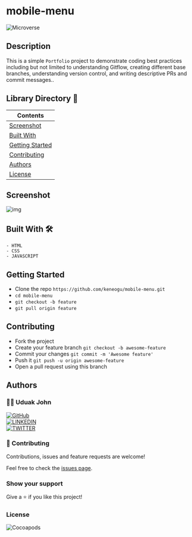 # mobile-menu

![Microverse](https://img.shields.io/badge/-Microverse-6F23FF?style=for-the-badge)

## Description

This is a simple `Portfolio` project to demonstrate coding best practices including but not limited to understanding Gitflow, creating different base branches, understanding version control, and writing descriptive PRs and commit messages..


## Library Directory 📙

| Contents                    |
| --------------------------- |
| [Screenshot](#screenshot)   |
| [Built With](#built-with-🛠) |
| [Getting Started](#getting-started-🛠) |
| [Contributing](#contributing🛠) |
| [Authors](#authors)         |
| [License](#license)         |


 ## Screenshot

![img](./mockup)

## Built With 🛠

```
- HTML
- CSS
- JAVASCRIPT
```

## Getting Started

- Clone the repo `https://github.com/keneogu/mobile-menu.git`
- `cd mobile-menu`
- `git checkout -b feature`
- `git pull origin feature`

## Contributing

- Fork the project
- Create your feature branch `git checkout -b awesome-feature`
- Commit your changes `git commit -m 'Awesome feature'`
- Push it `git push -u origin awesome-feature`
- Open a pull request using this branch

## Authors

### 👨‍💻 Uduak John

[![GitHub](https://img.shields.io/badge/-GitHub-000?style=for-the-badge&logo=GitHub&logoColor=white)](https://github.com/keneogu) <br>
[![LINKEDIN](https://img.shields.io/badge/-LINKEDIN-0077B5?style=for-the-badge&logo=Linkedin&logoColor=white)](https://www.linkedin.com/in/kene-ogu/) <br>
[![TWITTER](https://img.shields.io/badge/-TWITTER-1DA1F2?style=for-the-badge&logo=Twitter&logoColor=white)](https://twitter.com/keneogu)

### 🤝 Contributing

Contributions, issues and feature requests are welcome!

Feel free to check the [issues page](https://github.com/keneogu/mobile-menu).

### Show your support

Give a ⭐️ if you like this project!

### License

![Cocoapods](https://img.shields.io/cocoapods/l/AFNetworking?color=red&style=for-the-badge)